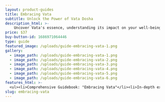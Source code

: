 ```yaml
---
layout: product-guides
title: Embracing Vata
subtitle: Unlock the Power of Vata Dosha
description_html: >-
    Uncover Vata's essence, understanding its impact on your well-being. Explore personalized strategies for balance, vitality, and resilience. From self-care rituals to nourishing diets, breathwork to meditation, "Embracing Vata" equips you with a comprehensive toolkit for optimization. Embrace strengths, conquer stress, and tap into creative potential in harmony with Vata's rhythm.
price: $37
buy-button-id: 1686971064446
type: guide
featured_image: /uploads/guide-embracing-vata-1.png
gallery:
  - image_path: /uploads/guide-embracing-vata-1.png
  - image_path: /uploads/guide-embracing-vata-2.png
  - image_path: /uploads/guide-embracing-vata-3.png
  - image_path: /uploads/guide-embracing-vata-4.png
  - image_path: /uploads/guide-embracing-vata-5.png
  - image_path: /uploads/guide-embracing-vata-6.png
features_html: >-
  <ul><li>Comprehensive Guidebook: "Embracing Vata"</li><li>In-depth exploration of vata energy and its impact on well-being</li><li>Personalized strategies and practices for balancing vata</li><li>Mindful self-care rituals to cultivate vitality and inner harmony</li><li>Nourishing dietary recommendations for vata balance</li><li>Step-by-step instructions for breathwork and meditation techniques</li><li>Insights on tapping into your creative potential in alignment with vata</li><li>Practical tools and resources to optimize your life with vata wisdom</li></ul>
slug: embracing-vata
---
```

